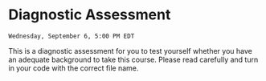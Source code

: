 # Diagnostic Assessment

```{admonition} Due
Wednesday, September 6, 5:00 PM EDT
```
This is a diagnostic assessment for you to test yourself whether you have 
an adequate background to take this course.
Please read carefully and turn in your code with the correct file name.